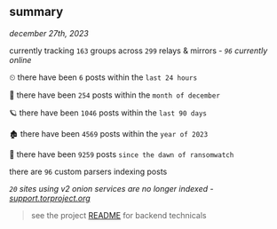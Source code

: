 
## summary
_december 27th, 2023_

currently tracking `163` groups across `299` relays & mirrors - _`96` currently online_

⏲ there have been `6` posts within the `last 24 hours`

🦈 there have been `254` posts within the `month of december`

🪐 there have been `1046` posts within the `last 90 days`

🏚 there have been `4569` posts within the `year of 2023`

🦕 there have been `9259` posts `since the dawn of ransomwatch`

there are `96` custom parsers indexing posts

_`20` sites using v2 onion services are no longer indexed - [support.torproject.org](https://support.torproject.org/onionservices/v2-deprecation/)_

> see the project [README](https://github.com/joshhighet/ransomwatch#ransomwatch--) for backend technicals
